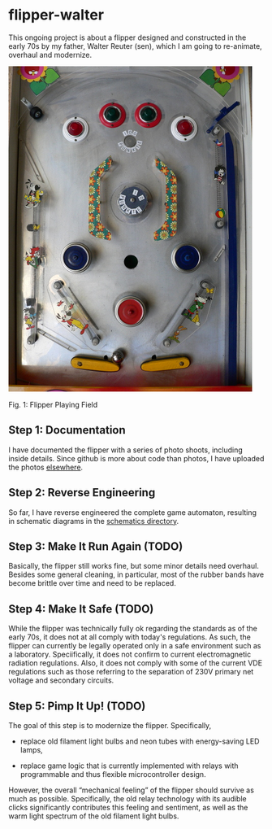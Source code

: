 # flipper-walter

This ongoing project is about a flipper designed and constructed in
the early 70s by my father, Walter Reuter (sen), which I am going to
re-animate, overhaul and modernize.

![Fig. 1: Flipper Playing Field](playing-field.jpg)

Fig. 1: Flipper Playing Field

## Step 1: Documentation
I have documented the flipper with a series of photo shoots, including
inside details.  Since github is more about code than photos, I have
uploaded the photos
[elsewhere](https://photos.app.goo.gl/bx4RdFARAU32SBQK6).

## Step 2: Reverse Engineering
So far, I have reverse engineered the complete game automaton,
resulting in schematic diagrams in the [schematics
directory](schematics).

## Step 3: Make It Run Again (TODO)
Basically, the flipper still works fine, but some minor details need
overhaul.  Besides some general cleaning, in particular, most of the
rubber bands have become brittle over time and need to be replaced.

## Step 4: Make It Safe (TODO)
While the flipper was technically fully ok regarding the standards as
of the early 70s, it does not at all comply with today's regulations.
As such, the flipper can currently be legally operated only in a safe
environment such as a laboratory.  Speciifically, it does not confirm
to current electromagnetic radiation regulations.  Also, it does not
comply with some of the current VDE regulations such as those
referring to the separation of 230V primary net voltage and secondary
circuits.

## Step 5: Pimp It Up! (TODO)
The goal of this step is to modernize the flipper.  Specifically,

* replace old filament light bulbs and neon tubes with energy-saving
  LED lamps,

* replace game logic that is currently implemented with relays with
  programmable and thus flexible microcontroller design.

However, the overall “mechanical feeling” of the flipper should
survive as much as possible.  Specifically, the old relay technology
with its audible clicks significantly contributes this feeling and
sentiment, as well as the warm light spectrum of the old filament
light bulbs.
